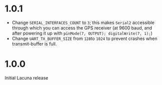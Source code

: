 1.0.1
=====
* Change `SERIAL_INTERFACES_COUNT` to `3`; this makes `Serial2` accessible through
  which you can access the GPS receiver (at 9600 baud, and after powering it up
  with `pinMode(7, OUTPUT); digitalWrite(7, 1);`)
* Change `UART_TX_BUFFER_SIZE` from `128`to `1024` to prevent crashes when
  transmit-buffer is full.

1.0.0
=====
Initial Lacuna release
